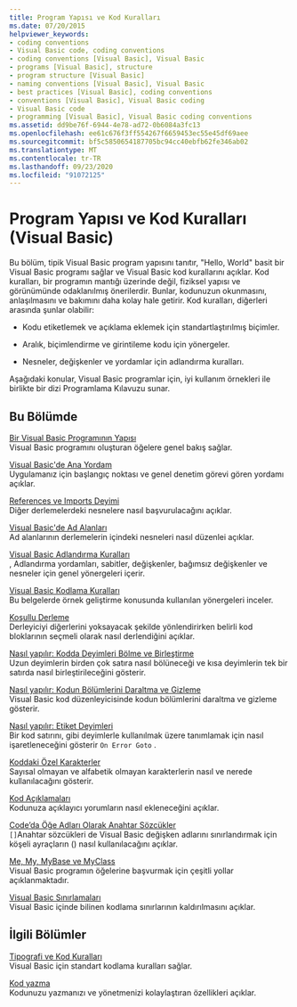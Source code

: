 ```yaml
---
title: Program Yapısı ve Kod Kuralları
ms.date: 07/20/2015
helpviewer_keywords:
- coding conventions
- Visual Basic code, coding conventions
- coding conventions [Visual Basic], Visual Basic
- programs [Visual Basic], structure
- program structure [Visual Basic]
- naming conventions [Visual Basic], Visual Basic
- best practices [Visual Basic], coding conventions
- conventions [Visual Basic], Visual Basic coding
- Visual Basic code
- programming [Visual Basic], Visual Basic coding conventions
ms.assetid: dd9be76f-6944-4e78-ad72-0b6084a3fc13
ms.openlocfilehash: ee61c676f3ff554267f6659453ec55e45df69aee
ms.sourcegitcommit: bf5c5850654187705bc94cc40ebfb62fe346ab02
ms.translationtype: MT
ms.contentlocale: tr-TR
ms.lasthandoff: 09/23/2020
ms.locfileid: "91072125"
---
```

# <a name="program-structure-and-code-conventions-visual-basic"></a>Program Yapısı ve Kod Kuralları (Visual Basic)

Bu bölüm, tipik Visual Basic program yapısını tanıtır, "Hello, World" basit bir Visual Basic programı sağlar ve Visual Basic kod kurallarını açıklar. Kod kuralları, bir programın mantığı üzerinde değil, fiziksel yapısı ve görünümünde odaklanılmış önerilerdir. Bunlar, kodunuzun okunmasını, anlaşılmasını ve bakımını daha kolay hale getirir. Kod kuralları, diğerleri arasında şunlar olabilir:  
  
- Kodu etiketlemek ve açıklama eklemek için standartlaştırılmış biçimler.  
  
- Aralık, biçimlendirme ve girintileme kodu için yönergeler.  
  
- Nesneler, değişkenler ve yordamlar için adlandırma kuralları.  
  
 Aşağıdaki konular, Visual Basic programlar için, iyi kullanım örnekleri ile birlikte bir dizi Programlama Kılavuzu sunar.  
  
## <a name="in-this-section"></a>Bu Bölümde  

 [Bir Visual Basic Programının Yapısı](structure-of-a-visual-basic-program.md)  
 Visual Basic programını oluşturan öğelere genel bakış sağlar.  
  
 [Visual Basic'de Ana Yordam](main-procedure.md)  
 Uygulamanız için başlangıç noktası ve genel denetim görevi gören yordamı açıklar.  
  
 [References ve Imports Deyimi](references-and-the-imports-statement.md)  
 Diğer derlemelerdeki nesnelere nasıl başvurulacağını açıklar.  
  
 [Visual Basic'de Ad Alanları](namespaces.md)  
 Ad alanlarının derlemelerin içindeki nesneleri nasıl düzenlei açıklar.  
  
 [Visual Basic Adlandırma Kuralları](naming-conventions.md)  
 , Adlandırma yordamları, sabitler, değişkenler, bağımsız değişkenler ve nesneler için genel yönergeleri içerir.  
  
 [Visual Basic Kodlama Kuralları](coding-conventions.md)  
 Bu belgelerde örnek geliştirme konusunda kullanılan yönergeleri inceler.  
  
 [Koşullu Derleme](conditional-compilation.md)  
 Derleyiciyi diğerlerini yoksayacak şekilde yönlendirirken belirli kod bloklarının seçmeli olarak nasıl derlendiğini açıklar.  
  
 [Nasıl yapılır: Kodda Deyimleri Bölme ve Birleştirme](how-to-break-and-combine-statements-in-code.md)  
 Uzun deyimlerin birden çok satıra nasıl bölüneceği ve kısa deyimlerin tek bir satırda nasıl birleştirileceğini gösterir.  
  
 [Nasıl yapılır: Kodun Bölümlerini Daraltma ve Gizleme](how-to-collapse-and-hide-sections-of-code.md)  
 Visual Basic kod düzenleyicisinde kodun bölümlerini daraltma ve gizleme gösterir.  
  
 [Nasıl yapılır: Etiket Deyimleri](how-to-label-statements.md)  
 Bir kod satırını, gibi deyimlerle kullanılmak üzere tanımlamak için nasıl işaretleneceğini gösterir `On Error Goto` .  
  
 [Koddaki Özel Karakterler](special-characters-in-code.md)  
 Sayısal olmayan ve alfabetik olmayan karakterlerin nasıl ve nerede kullanılacağını gösterir.  
  
 [Kod Açıklamaları](comments-in-code.md)  
 Kodunuza açıklayıcı yorumların nasıl ekleneceğini açıklar.  
  
 [Code’da Öğe Adları Olarak Anahtar Sözcükler](keywords-as-element-names-in-code.md)  
 `[]`Anahtar sözcükleri de Visual Basic değişken adlarını sınırlandırmak için köşeli ayraçların () nasıl kullanılacağını açıklar.  
  
 [Me, My, MyBase ve MyClass](me-my-mybase-and-myclass.md)  
 Visual Basic programın öğelerine başvurmak için çeşitli yollar açıklanmaktadır.  
  
 [Visual Basic Sınırlamaları](limitations.md)  
 Visual Basic içinde bilinen kodlama sınırlarının kaldırılmasını açıklar.  
  
## <a name="related-sections"></a>İlgili Bölümler  

 [Tipografi ve Kod Kuralları](../../language-reference/typographic-and-code-conventions.md)  
 Visual Basic için standart kodlama kuralları sağlar.  
  
 [Kod yazma](/visualstudio/ide/writing-code-in-the-code-and-text-editor)  
 Kodunuzu yazmanızı ve yönetmenizi kolaylaştıran özellikleri açıklar.
